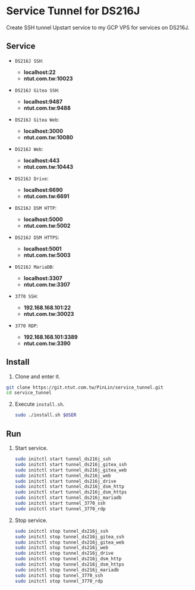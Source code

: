 # Service Tunnel for DS216J
Create SSH tunnel Upstart service to my GCP VPS for services on DS216J.

## Service
+ `DS216J SSH`: 
  +  **localhost:22**
  +  **ntut.com.tw:10023**

+ `DS216J Gitea SSH`:
  +  **localhost:9487**
  +  **ntut.com.tw:9488**

+ `DS216J Gitea Web`:
  +  **localhost:3000**
  +  **ntut.com.tw:10080**

+ `DS216J Web`:
  +  **localhost:443**
  +  **ntut.com.tw:10443**

+ `DS216J Drive`:
  +  **localhost:6690**
  +  **ntut.com.tw:6691**

+ `DS216J DSM HTTP`:
  +  **localhost:5000**
  +  **ntut.com.tw:5002**

+ `DS216J DSM HTTPS`:
  +  **localhost:5001**
  +  **ntut.com.tw:5003**

+ `DS216J MariaDB`:
  +  **localhost:3307**
  +  **ntut.com.tw:3307**

+ `3770 SSH`:
  +  **192.168.168.101:22**
  +  **ntut.com.tw:30023**

+ `3770 RDP`:
  +  **192.168.168.101:3389**
  +  **ntut.com.tw:3390**

## Install
1. Clone and enter it.
  ```sh
  git clone https://git.ntut.com.tw/PinLin/service_tunnel.git
  cd service_tunnel
  ```

2. Execute `install.sh`.
   ```sh
   sudo ./install.sh $USER
   ```

## Run
1. Start service.
   ```sh
   sudo initctl start tunnel_ds216j_ssh
   sudo initctl start tunnel_ds216j_gitea_ssh
   sudo initctl start tunnel_ds216j_gitea_web
   sudo initctl start tunnel_ds216j_web
   sudo initctl start tunnel_ds216j_drive
   sudo initctl start tunnel_ds216j_dsm_http
   sudo initctl start tunnel_ds216j_dsm_https
   sudo initctl start tunnel_ds216j_mariadb
   sudo initctl start tunnel_3770_ssh
   sudo initctl start tunnel_3770_rdp
   ```

2. Stop service.
   ```sh
   sudo initctl stop tunnel_ds216j_ssh
   sudo initctl stop tunnel_ds216j_gitea_ssh
   sudo initctl stop tunnel_ds216j_gitea_web
   sudo initctl stop tunnel_ds216j_web
   sudo initctl stop tunnel_ds216j_drive
   sudo initctl stop tunnel_ds216j_dsm_http
   sudo initctl stop tunnel_ds216j_dsm_https
   sudo initctl stop tunnel_ds216j_mariadb
   sudo initctl stop tunnel_3770_ssh
   sudo initctl stop tunnel_3770_rdp
   ```